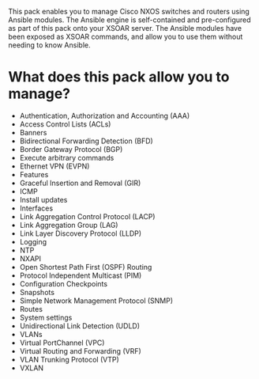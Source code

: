 This pack enables you to manage Cisco NXOS switches and routers using Ansible modules. The Ansible engine is self-contained and pre-configured as part of this pack onto your XSOAR server. The Ansible modules have been exposed as XSOAR commands, and allow you to use them without needing to know Ansible.

# What does this pack allow you to manage?

* Authentication, Authorization and Accounting (AAA)
* Access Control Lists (ACLs)
* Banners
* Bidirectional Forwarding Detection (BFD)
* Border Gateway Protocol (BGP)
* Execute arbitrary commands
* Ethernet VPN (EVPN)
* Features
* Graceful Insertion and Removal (GIR)
* ICMP
* Install updates
* Interfaces
* Link Aggregation Control Protocol (LACP)
* Link Aggregation Group (LAG)
* Link Layer Discovery Protocol (LLDP)
* Logging
* NTP
* NXAPI
* Open Shortest Path First (OSPF) Routing
* Protocol Independent Multicast (PIM)
* Configuration Checkpoints
* Snapshots
* Simple Network Management Protocol (SNMP)
* Routes
* System settings
* Unidirectional Link Detection (UDLD)
* VLANs
* Virtual PortChannel (VPC)
* Virtual Routing and Forwarding (VRF)
* VLAN Trunking Protocol (VTP)
* VXLAN